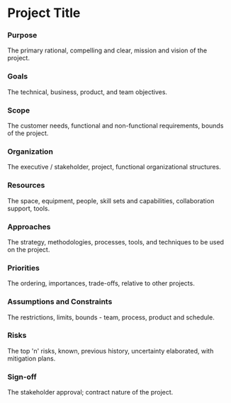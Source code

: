 # Project Title

### Purpose
The primary rational, compelling and clear, mission and vision of the project.

### Goals
The technical, business, product, and team objectives.

### Scope
The customer needs, functional and non-functional requirements, bounds of the project.

### Organization
The executive / stakeholder, project, functional organizational structures.

### Resources
The space, equipment, people, skill sets and capabilities, collaboration support, tools.

### Approaches
The strategy, methodologies, processes, tools, and techniques to be used on the project.

### Priorities
The ordering, importances, trade-offs, relative to other projects.

### Assumptions and Constraints
The restrictions, limits, bounds - team, process, product and schedule.

### Risks
The top 'n' risks, known, previous history, uncertainty elaborated, with mitigation plans.

### Sign-off
The stakeholder approval; contract nature of the project.
